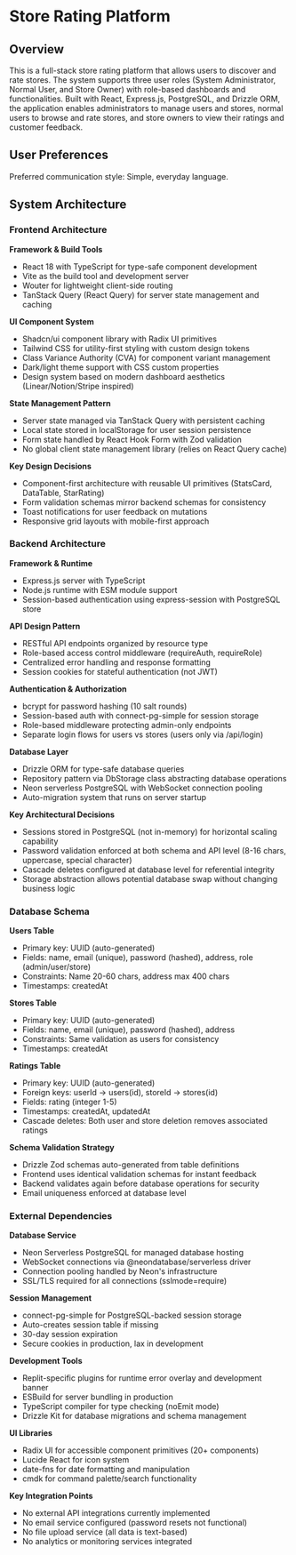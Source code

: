 # Store Rating Platform

## Overview

This is a full-stack store rating platform that allows users to discover and rate stores. The system supports three user roles (System Administrator, Normal User, and Store Owner) with role-based dashboards and functionalities. Built with React, Express.js, PostgreSQL, and Drizzle ORM, the application enables administrators to manage users and stores, normal users to browse and rate stores, and store owners to view their ratings and customer feedback.

## User Preferences

Preferred communication style: Simple, everyday language.

## System Architecture

### Frontend Architecture

**Framework & Build Tools**
- React 18 with TypeScript for type-safe component development
- Vite as the build tool and development server
- Wouter for lightweight client-side routing
- TanStack Query (React Query) for server state management and caching

**UI Component System**
- Shadcn/ui component library with Radix UI primitives
- Tailwind CSS for utility-first styling with custom design tokens
- Class Variance Authority (CVA) for component variant management
- Dark/light theme support with CSS custom properties
- Design system based on modern dashboard aesthetics (Linear/Notion/Stripe inspired)

**State Management Pattern**
- Server state managed via TanStack Query with persistent caching
- Local state stored in localStorage for user session persistence
- Form state handled by React Hook Form with Zod validation
- No global client state management library (relies on React Query cache)

**Key Design Decisions**
- Component-first architecture with reusable UI primitives (StatsCard, DataTable, StarRating)
- Form validation schemas mirror backend schemas for consistency
- Toast notifications for user feedback on mutations
- Responsive grid layouts with mobile-first approach

### Backend Architecture

**Framework & Runtime**
- Express.js server with TypeScript
- Node.js runtime with ESM module support
- Session-based authentication using express-session with PostgreSQL store

**API Design Pattern**
- RESTful API endpoints organized by resource type
- Role-based access control middleware (requireAuth, requireRole)
- Centralized error handling and response formatting
- Session cookies for stateful authentication (not JWT)

**Authentication & Authorization**
- bcrypt for password hashing (10 salt rounds)
- Session-based auth with connect-pg-simple for session storage
- Role-based middleware protecting admin-only endpoints
- Separate login flows for users vs stores (users only via /api/login)

**Database Layer**
- Drizzle ORM for type-safe database queries
- Repository pattern via DbStorage class abstracting database operations
- Neon serverless PostgreSQL with WebSocket connection pooling
- Auto-migration system that runs on server startup

**Key Architectural Decisions**
- Sessions stored in PostgreSQL (not in-memory) for horizontal scaling capability
- Password validation enforced at both schema and API level (8-16 chars, uppercase, special character)
- Cascade deletes configured at database level for referential integrity
- Storage abstraction allows potential database swap without changing business logic

### Database Schema

**Users Table**
- Primary key: UUID (auto-generated)
- Fields: name, email (unique), password (hashed), address, role (admin/user/store)
- Constraints: Name 20-60 chars, address max 400 chars
- Timestamps: createdAt

**Stores Table**
- Primary key: UUID (auto-generated)
- Fields: name, email (unique), password (hashed), address
- Constraints: Same validation as users for consistency
- Timestamps: createdAt

**Ratings Table**
- Primary key: UUID (auto-generated)
- Foreign keys: userId → users(id), storeId → stores(id)
- Fields: rating (integer 1-5)
- Timestamps: createdAt, updatedAt
- Cascade deletes: Both user and store deletion removes associated ratings

**Schema Validation Strategy**
- Drizzle Zod schemas auto-generated from table definitions
- Frontend uses identical validation schemas for instant feedback
- Backend validates again before database operations for security
- Email uniqueness enforced at database level

### External Dependencies

**Database Service**
- Neon Serverless PostgreSQL for managed database hosting
- WebSocket connections via @neondatabase/serverless driver
- Connection pooling handled by Neon's infrastructure
- SSL/TLS required for all connections (sslmode=require)

**Session Management**
- connect-pg-simple for PostgreSQL-backed session storage
- Auto-creates session table if missing
- 30-day session expiration
- Secure cookies in production, lax in development

**Development Tools**
- Replit-specific plugins for runtime error overlay and development banner
- ESBuild for server bundling in production
- TypeScript compiler for type checking (noEmit mode)
- Drizzle Kit for database migrations and schema management

**UI Libraries**
- Radix UI for accessible component primitives (20+ components)
- Lucide React for icon system
- date-fns for date formatting and manipulation
- cmdk for command palette/search functionality

**Key Integration Points**
- No external API integrations currently implemented
- No email service configured (password resets not functional)
- No file upload service (all data is text-based)
- No analytics or monitoring services integrated
